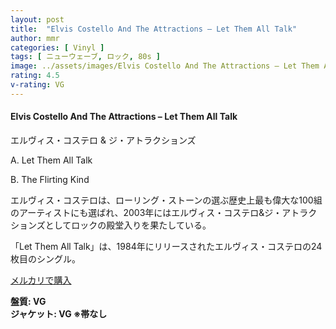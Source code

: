 ```yaml
---
layout: post
title:  "Elvis Costello And The Attractions – Let Them All Talk"
author: mmr
categories: [ Vinyl ]
tags: [ ニューウェーブ, ロック, 80s ]
image: ../assets/images/Elvis Costello And The Attractions – Let Them All Talk.jpg
rating: 4.5
v-rating: VG
---
```


#### Elvis Costello And The Attractions – Let Them All Talk

エルヴィス・コステロ & ジ・アトラクションズ

A. Let Them All Talk

B. The Flirting Kind

エルヴィス・コステロは、ローリング・ストーンの選ぶ歴史上最も偉大な100組のアーティストにも選ばれ、2003年にはエルヴィス・コステロ&ジ・アトラクションズとしてロックの殿堂入りを果たしている。

「Let Them All Talk」は、1984年にリリースされたエルヴィス・コステロの24枚目のシングル。

[メルカリで購入](https://jp.mercari.com/item/m52393761866?afid=6142608987)

<div class="mt-4 mb-4 d-flex align-items-center">
<strong class="mr-1">盤質: VG</strong>
</div>
<div class="mt-4 mb-4 d-flex align-items-center">
<strong class="mr-1">ジャケット: VG ※帯なし</strong>
</div>
